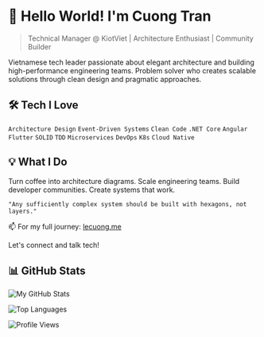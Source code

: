 # 👋 Hello World! I'm Cuong Tran

> Technical Manager @ KiotViet | Architecture Enthusiast | Community Builder

Vietnamese tech leader passionate about elegant architecture and building high-performance engineering teams. Problem solver who creates scalable solutions through clean design and pragmatic approaches.

## 🛠️ Tech I Love
`Architecture Design` `Event-Driven Systems` `Clean Code` `.NET Core` `Angular` `Flutter` 
`SOLID` `TDD` `Microservices` `DevOps` `K8s` `Cloud Native`

## 💡 What I Do
Turn coffee into architecture diagrams. Scale engineering teams. Build developer communities. Create systems that work.

```
"Any sufficiently complex system should be built with hexagons, not layers."
```

📫 For my full journey: [lecuong.me](https://lecuong.me)

Let's connect and talk tech!

## 📊 GitHub Stats

![My GitHub Stats](https://github-readme-stats.vercel.app/api?username=cuongtl1992&show_icons=true&theme=radical)

![Top Languages](https://github-readme-stats.vercel.app/api/top-langs/?username=cuongtl1992&layout=compact)

![Profile Views](https://komarev.com/ghpvc/?username=cuongtl1992)